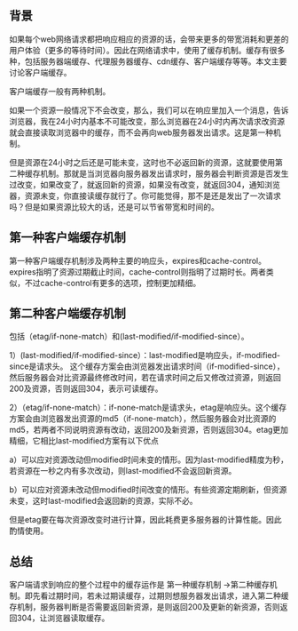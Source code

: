 
## 背景

   如果每个web网络请求都把响应相应的资源的话，会带来更多的带宽消耗和更差的用户体验（更多的等待时间）。因此在网络请求中，使用了缓存机制。缓存有很多种，包括服务器端缓存、代理服务器缓存、cdn缓存、客户端缓存等等。本文主要讨论客户端缓存。

   客户端缓存一般有两种机制。

   如果一个资源一般情况下不会改变，那么，我们可以在响应里加入一个消息，告诉浏览器，我在24小时内基本不可能改变，那么浏览器在24小时内再次请求改资源就会直接读取浏览器中的缓存，而不会再向web服务器发出请求。这是第一种机制。

   但是资源在24小时之后还是可能未变，这时也不必返回新的资源，这就要使用第二种缓存机制。那就是当浏览器向服务器发出请求时，服务器会判断资源是否发生过改变，如果改变了，就返回新的资源，如果没有改变，就返回304，通知浏览器，资源未变，你直接读缓存就行了。你可能觉得，那不是还是发出了一次请求吗？但是如果资源比较大的话，还是可以节省带宽和时间的。

## 第一种客户端缓存机制

   第一种客户端缓存机制涉及两种主要的响应头，expires和cache-control。expires指明了资源过期截止时间，cache-control则指明了过期时长。两者类似，不过cache-control有更多的选项，控制更加精细。

## 第二种客户端缓存机制

   包括（etag/if-none-match）和(last-modified/if-modified-since）。

1）(last-modified/if-modified-since）：last-modified是响应头，if-modified-since是请求头。 这个缓存方案会由浏览器发出请求时间（if-modified-since），然后服务器会对比资源最终修改时间，若在请求时间之后又修改过资源，则返回200及资源，否则返回304，表示可读缓存。

2）（etag/if-none-match）：if-none-match是请求头，etag是响应头。这个缓存方案会由浏览器发出资源的md5（if-none-match），然后服务器会对比资源的md5，若两者不同说明资源有改动，返回200及新资源，否则返回304。etag更加精细，它相比last-modified方案有以下优点

a）可以应对资源改动但modified时间未变的情形。因为last-modified精度为秒，若资源在一秒之内有多次改动，则last-modified不会返回新资源。

b）可以应对资源未改动但modified时间改变的情形。有些资源定期刷新，但资源未变，这时last-modified会返回新的资源，实际不必。

但是etag要在每次资源改变时进行计算，因此耗费更多服务器的计算性能。因此酌情使用。

## 总结

   客户端请求到响应的整个过程中的缓存运作是 第一种缓存机制 ->第二种缓存机制。即先看过期时间，若未过期读缓存，过期则想服务器发出请求，进入第二种缓存机制，服务器判断是否需要返回新资源，是则返回200及更新的新资源，否则返回304，让浏览器读取缓存。


